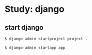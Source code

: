 # Study: django

## start django

```bash
$ django-admin startproject project .

$ django-admin startapp app
```
